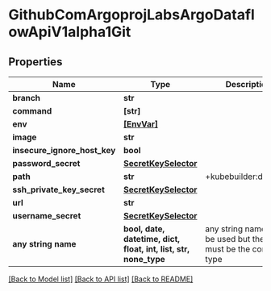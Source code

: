 # GithubComArgoprojLabsArgoDataflowApiV1alpha1Git


## Properties
Name | Type | Description | Notes
------------ | ------------- | ------------- | -------------
**branch** | **str** |  | [optional] 
**command** | **[str]** |  | [optional] 
**env** | [**[EnvVar]**](EnvVar.md) |  | [optional] 
**image** | **str** |  | [optional] 
**insecure_ignore_host_key** | **bool** |  | [optional] 
**password_secret** | [**SecretKeySelector**](SecretKeySelector.md) |  | [optional] 
**path** | **str** | +kubebuilder:default&#x3D;. | [optional] 
**ssh_private_key_secret** | [**SecretKeySelector**](SecretKeySelector.md) |  | [optional] 
**url** | **str** |  | [optional] 
**username_secret** | [**SecretKeySelector**](SecretKeySelector.md) |  | [optional] 
**any string name** | **bool, date, datetime, dict, float, int, list, str, none_type** | any string name can be used but the value must be the correct type | [optional]

[[Back to Model list]](../README.md#documentation-for-models) [[Back to API list]](../README.md#documentation-for-api-endpoints) [[Back to README]](../README.md)


